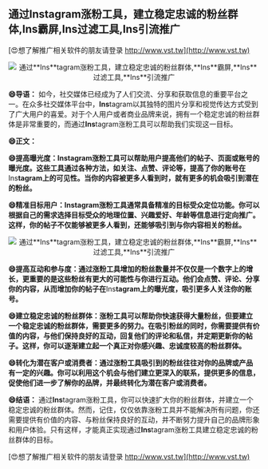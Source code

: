 ## **通过**Ins**tagram涨粉工具，建立稳定忠诚的粉丝群体,**Ins**霸屏,**Ins**过滤工具,**Ins**引流推广**

[😍想了解推广相关软件的朋友请登录 http://www.vst.tw](http://www.vst.tw)

 <center><img src="https://vst.tw/MP4/tuiguang/png/6.png" alt="通过**Ins**tagram涨粉工具，建立稳定忠诚的粉丝群体,**Ins**霸屏,**Ins**过滤工具,**Ins**引流推广"></center>

**😄导语：**
如今，社交媒体已经成为了人们交流、分享和获取信息的重要平台之一。在众多社交媒体平台中，**Ins**tagram以其独特的图片分享和视觉传达方式受到了广大用户的喜爱。对于个人用户或者商业品牌来说，拥有一个稳定忠诚的粉丝群体是非常重要的，而通过**Ins**tagram涨粉工具可以帮助我们实现这一目标。

**😄正文：**

**😄提高曝光度：**Ins**tagram涨粉工具可以帮助用户提高他们的帖子、页面或账号的曝光度。这些工具通过各种方法，如关注、点赞、评论等，提高了你的账号在**Ins**tagram上的可见性。当你的内容被更多人看到时，就有更多的机会吸引到潜在的粉丝。**

**😄精准目标用户：**Ins**tagram涨粉工具通常具备精准的目标受众定位功能。你可以根据自己的需求选择目标受众的地理位置、兴趣爱好、年龄等信息进行定向推广。这样，你的帖子不仅能够被更多人看到，还能够吸引到与你内容相关的粉丝。**

 <center><img src="https://vst.tw/MP4/tuiguang/png/6.png" alt="通过**Ins**tagram涨粉工具，建立稳定忠诚的粉丝群体,**Ins**霸屏,**Ins**过滤工具,**Ins**引流推广"></center>

**😄提高互动和参与度：通过涨粉工具增加的粉丝数量并不仅仅是一个数字上的增长，更重要的是这些粉丝有更大的可能性与你进行互动。他们会点赞、评论、分享你的内容，从而增加你的帖子在**Ins**tagram上的曝光度，吸引更多人关注你的账号。**

**😄建立稳定忠诚的粉丝群体：涨粉工具可以帮助你快速获得大量粉丝，但要建立一个稳定忠诚的粉丝群体，需要更多的努力。在吸引粉丝的同时，你需要提供有价值的内容，与他们保持良好的互动，回复他们的评论和私信，并定期更新你的帖子。这样，你可以逐渐建立起一个真正对你感兴趣、忠诚度较高的粉丝群体。**

**😄转化为潜在客户或消费者：通过涨粉工具吸引到的粉丝往往对你的品牌或产品有一定的兴趣。你可以利用这个机会与他们建立更深入的联系，提供更多的信息，促使他们进一步了解你的品牌，并最终转化为潜在客户或消费者。**

**😄结语：**
通过**Ins**tagram涨粉工具，你可以快速扩大你的粉丝群体，并建立一个稳定忠诚的粉丝群体。然而，记住，仅仅依靠涨粉工具并不能解决所有问题，你还需要提供有价值的内容、与粉丝保持良好的互动，并不断努力提升自己的品牌形象和用户体验。只有这样，才能真正实现通过**Ins**tagram涨粉工具建立稳定忠诚的粉丝群体的目标。

[😍想了解推广相关软件的朋友请登录 http://www.vst.tw](http://www.vst.tw)



